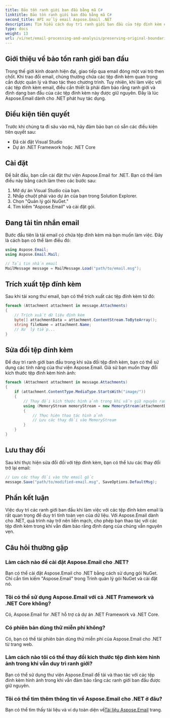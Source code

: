 ```yaml
---
title: Bảo tồn ranh giới ban đầu bằng mã C#
linktitle: Bảo tồn ranh giới ban đầu bằng mã C#
second_title: API xử lý email Aspose.Email .NET
description: Tìm hiểu cách duy trì ranh giới ban đầu của tệp đính kèm email bằng C# và Aspose.Email cho .NET. Hướng dẫn từng bước với mã nguồn.
type: docs
weight: 13
url: /vi/net/email-processing-and-analysis/preserving-original-boundaries-using-csharp-code/
---
```


## Giới thiệu về bảo tồn ranh giới ban đầu

Trong thế giới kinh doanh hiện đại, giao tiếp qua email đóng một vai trò then chốt. Khi trao đổi email, chúng thường chứa các tệp đính kèm quan trọng cần được quản lý và thao tác theo chương trình. Tuy nhiên, khi làm việc với các tệp đính kèm email, điều cần thiết là phải đảm bảo rằng ranh giới và định dạng ban đầu của các tệp đính kèm này được giữ nguyên. Đây là lúc Aspose.Email dành cho .NET phát huy tác dụng.

## Điều kiện tiên quyết

Trước khi chúng ta đi sâu vào mã, hãy đảm bảo bạn có sẵn các điều kiện tiên quyết sau:

- Đã cài đặt Visual Studio
- Dự án .NET Framework hoặc .NET Core

## Cài đặt

Để bắt đầu, bạn cần cài đặt thư viện Aspose.Email for .NET. Bạn có thể làm điều này bằng cách làm theo các bước sau:

1. Mở dự án Visual Studio của bạn.
2. Nhấp chuột phải vào dự án của bạn trong Solution Explorer.
3. Chọn "Quản lý gói NuGet."
4. Tìm kiếm "Aspose.Email" và cài đặt gói.

## Đang tải tin nhắn email

Bước đầu tiên là tải email có chứa tệp đính kèm mà bạn muốn làm việc. Đây là cách bạn có thể làm điều đó:

```csharp
using Aspose.Email;
using Aspose.Email.Mail;

// Tải tin nhắn email
MailMessage message = MailMessage.Load("path/to/email.msg");
```

## Trích xuất tệp đính kèm

Sau khi tải xong thư email, bạn có thể trích xuất các tệp đính kèm từ đó:

```csharp
foreach (Attachment attachment in message.Attachments)
{
    // Trích xuất dữ liệu đính kèm
    byte[] attachmentData = attachment.ContentStream.ToByteArray();
    string fileName = attachment.Name;
    // Xử lý tiếp...
}
```

## Sửa đổi tệp đính kèm

Để duy trì ranh giới ban đầu trong khi sửa đổi tệp đính kèm, bạn có thể sử dụng các tính năng của thư viện Aspose.Email. Giả sử bạn muốn thay đổi kích thước tệp đính kèm hình ảnh:

```csharp
foreach (Attachment attachment in message.Attachments)
{
    if (attachment.ContentType.MediaType.StartsWith("image/"))
    {
        // Thay đổi kích thước hình ảnh trong khi vẫn giữ nguyên ranh giới ban đầu
        using (MemoryStream memoryStream = new MemoryStream(attachmentData))
        {
            // Thực hiện thao tác hình ảnh
            // Lưu các thay đổi vào MemoryStream
        }
    }
}
```

## Lưu thay đổi

Sau khi thực hiện sửa đổi đối với tệp đính kèm, bạn có thể lưu các thay đổi trở lại email:

```csharp
// Lưu các thay đổi vào thư email gốc
message.Save("path/to/modified-email.msg", SaveOptions.DefaultMsg);
```

## Phần kết luận

Việc duy trì các ranh giới ban đầu khi làm việc với các tệp đính kèm email là rất quan trọng để duy trì tính toàn vẹn của dữ liệu. Với Aspose.Email dành cho .NET, quá trình này trở nên liền mạch, cho phép bạn thao tác với các tệp đính kèm trong khi vẫn đảm bảo rằng định dạng của chúng vẫn nguyên vẹn.

## Câu hỏi thường gặp

### Làm cách nào để cài đặt Aspose.Email cho .NET?

Bạn có thể cài đặt Aspose.Email cho .NET bằng cách sử dụng gói NuGet. Chỉ cần tìm kiếm "Aspose.Email" trong Trình quản lý gói NuGet và cài đặt nó.

### Tôi có thể sử dụng Aspose.Email với cả .NET Framework và .NET Core không?

Có, Aspose.Email for .NET hỗ trợ cả dự án .NET Framework và .NET Core.

### Có phiên bản dùng thử miễn phí không?

Có, bạn có thể tải phiên bản dùng thử miễn phí của Aspose.Email cho .NET từ trang web.

### Làm cách nào tôi có thể thay đổi kích thước tệp đính kèm hình ảnh trong khi vẫn duy trì ranh giới?

Bạn có thể sử dụng thư viện Aspose.Email để tải và thao tác với các tệp đính kèm hình ảnh trong khi vẫn đảm bảo rằng các ranh giới ban đầu được giữ nguyên.

### Tôi có thể tìm thêm thông tin về Aspose.Email cho .NET ở đâu?

 Bạn có thể tìm thấy tài liệu và ví dụ toàn diện về[Tài liệu Aspose.Email](https://reference.aspose.com/email/net/) trang.